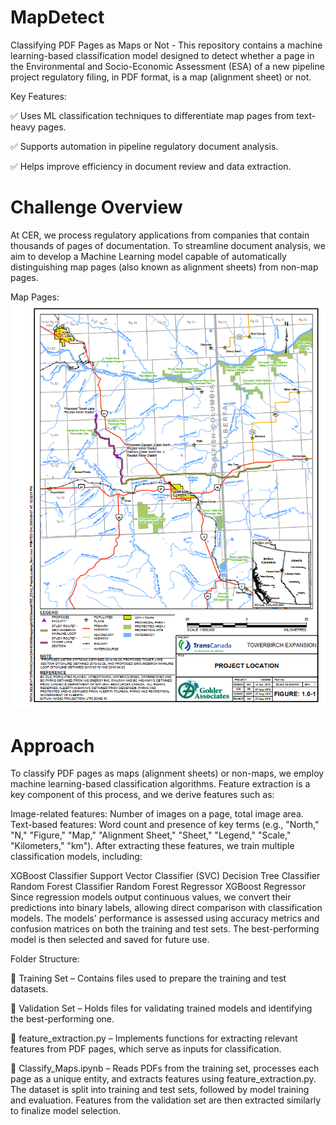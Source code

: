 # MapDetect
Classifying PDF Pages as Maps or Not - This repository contains a machine learning-based classification model designed to detect whether a page in the Environmental and Socio-Economic Assessment (ESA) of a new pipeline project regulatory filing, in PDF format, is a map (alignment sheet) or not.

Key Features:

✅ Uses ML classification techniques to differentiate map pages from text-heavy pages.

✅ Supports automation in pipeline regulatory document analysis.

✅ Helps improve efficiency in document review and data extraction.

# Challenge Overview

At CER, we process regulatory applications from companies that contain thousands of pages of documentation. To streamline document analysis, we aim to develop a Machine Learning model capable of automatically distinguishing map pages (also known as alignment sheets) from non-map pages.

Map Pages:
![Map 1](images/map_1.PNG)



# Approach

To classify PDF pages as maps (alignment sheets) or non-maps, we employ machine learning-based classification algorithms. Feature extraction is a key component of this process, and we derive features such as:

Image-related features: Number of images on a page, total image area.
Text-based features: Word count and presence of key terms (e.g., "North," "N," "Figure," "Map," "Alignment Sheet," "Sheet," "Legend," "Scale," "Kilometers," "km").
After extracting these features, we train multiple classification models, including:

XGBoost Classifier
Support Vector Classifier (SVC)
Decision Tree Classifier
Random Forest Classifier
Random Forest Regressor
XGBoost Regressor
Since regression models output continuous values, we convert their predictions into binary labels, allowing direct comparison with classification models. The models' performance is assessed using accuracy metrics and confusion matrices on both the training and test sets. The best-performing model is then selected and saved for future use.

Folder Structure:

📂 Training Set – Contains files used to prepare the training and test datasets.

📂 Validation Set – Holds files for validating trained models and identifying the best-performing one.

📄 feature_extraction.py – Implements functions for extracting relevant features from PDF pages, which serve as inputs for classification.

📄 Classify_Maps.ipynb – Reads PDFs from the training set, processes each page as a unique entity, and extracts features using feature_extraction.py. The dataset is split into training and test sets, followed by model training and evaluation. Features from the validation set are then extracted similarly to finalize model selection.
